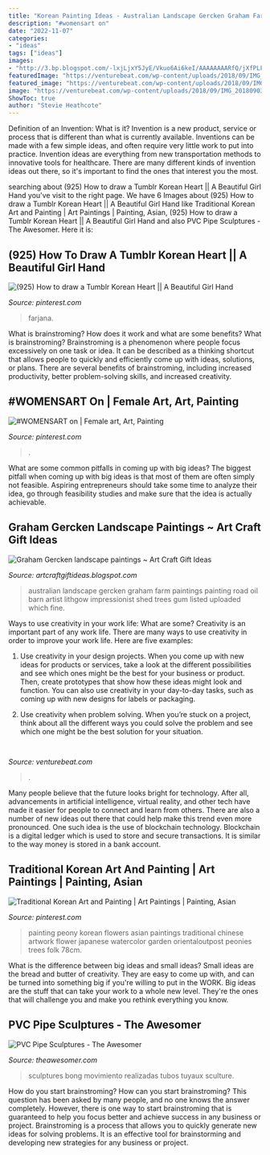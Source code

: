 ```yaml
---
title: "Korean Painting Ideas - Australian Landscape Gercken Graham Farm Paintings Painting Road Oil Barn Artist Lithgow Impressionist Shed Trees Gum Listed Uploaded Which Fine"
description: "#womensart on"
date: "2022-11-07"
categories:
- "ideas"
tags: ["ideas"]
images:
- "http://3.bp.blogspot.com/-lxjLjxY5JyE/Vkuo6Ai6keI/AAAAAAAARfQ/jXfPLFK7cuc/s1600/graham%2Bgercken%2Blandscape%2Bpainting3.jpg"
featuredImage: "https://venturebeat.com/wp-content/uploads/2018/09/IMG_20180903_102707-1.jpg?w=757"
featured_image: "https://venturebeat.com/wp-content/uploads/2018/09/IMG_20180903_102707-1.jpg?w=757"
image: "https://venturebeat.com/wp-content/uploads/2018/09/IMG_20180903_102707-1.jpg?w=757"
ShowToc: true
author: "Stevie Heathcote"
---
```



Definition of an Invention: What is it?
Invention is a new product, service or process that is different than what is currently available. Inventions can be made with a few simple ideas, and often require very little work to put into practice. Invention ideas are everything from new transportation methods to innovative tools for healthcare. There are many different kinds of invention ideas out there, so it's important to find the ones that interest you the most.

	

		
searching about (925) How to draw a Tumblr Korean Heart || A Beautiful Girl Hand you've visit to the right page. We have 6 Images about (925) How to draw a Tumblr Korean Heart || A Beautiful Girl Hand like Traditional Korean Art and Painting | Art Paintings | Painting, Asian, (925) How to draw a Tumblr Korean Heart || A Beautiful Girl Hand and also PVC Pipe Sculptures - The Awesomer. Here it is:
		
    
## (925) How To Draw A Tumblr Korean Heart || A Beautiful Girl Hand

<img loading=lazy src="https://i.pinimg.com/736x/5b/17/98/5b17984225a66d1178801eef32b15d7f.jpg" onerror="this.onerror=null;this.src='https://tse4.mm.bing.net/th?id=OIP.Xxb8TzeKz7PkdyQB13-WiwHaFj&amp;pid=15.1';" alt="(925) How to draw a Tumblr Korean Heart || A Beautiful Girl Hand">

_Source: pinterest.com_

>farjana. 

	

What is brainstroming? How does it work and what are some benefits?
What is brainstroming? Brainstroming is a phenomenon where people focus excessively on one task or idea. It can be described as a thinking shortcut that allows people to quickly and efficiently come up with ideas, solutions, or plans. There are several benefits of brainstroming, including increased productivity, better problem-solving skills, and increased creativity.

    
## #WOMENSART On | Female Art, Art, Painting

<img loading=lazy src="https://i.pinimg.com/736x/d9/27/dd/d927dd080e35526db55b3f3dc6ccf012.jpg" onerror="this.onerror=null;this.src='https://tse3.mm.bing.net/th?id=OIP.Nyl_H55G0QWiE_uSQOdFmgHaKS&amp;pid=15.1';" alt="#WOMENSART on | Female art, Art, Painting">

_Source: pinterest.com_

>. 

	

What are some common pitfalls in coming up with big ideas?
The biggest pitfall when coming up with big ideas is that most of them are often simply not feasible. Aspiring entrepreneurs should take some time to analyze their idea, go through feasibility studies and make sure that the idea is actually achievable.

    
## Graham Gercken Landscape Paintings ~ Art Craft Gift Ideas

<img loading=lazy src="http://3.bp.blogspot.com/-lxjLjxY5JyE/Vkuo6Ai6keI/AAAAAAAARfQ/jXfPLFK7cuc/s1600/graham%2Bgercken%2Blandscape%2Bpainting3.jpg" onerror="this.onerror=null;this.src='https://tse2.mm.bing.net/th?id=OIP.TcBtZMfllRZ7XZGOuBZ-8wHaGB&amp;pid=15.1';" alt="Graham Gercken landscape paintings ~ Art Craft Gift Ideas">

_Source: artcraftgiftideas.blogspot.com_

>australian landscape gercken graham farm paintings painting road oil barn artist lithgow impressionist shed trees gum listed uploaded which fine. 

	

Ways to use creativity in your work life: What are some?
Creativity is an important part of any work life. There are many ways to use creativity in order to improve your work life. Here are five examples: 
1. Use creativity in your design projects. When you come up with new ideas for products or services, take a look at the different possibilities and see which ones might be the best for your business or product. Then, create prototypes that show how these ideas might look and function. You can also use creativity in your day-to-day tasks, such as coming up with new designs for labels or packaging. 

2. Use creativity when problem solving. When you’re stuck on a project, think about all the different ways you could solve the problem and see which one might be the best solution for your situation.

    
## 

<img loading=lazy src="https://venturebeat.com/wp-content/uploads/2018/09/IMG_20180903_102707-1.jpg?w=757" onerror="this.onerror=null;this.src='https://tse3.mm.bing.net/th?id=OIP.Dnhhdm2edEw4m6F1HTB_ZgHaF3&amp;pid=15.1';" alt="">

_Source: venturebeat.com_

>. 

	

Many people believe that the future looks bright for technology. After all, advancements in artificial intelligence, virtual reality, and other tech have made it easier for people to connect and learn from others. There are also a number of new ideas out there that could help make this trend even more pronounced. One such idea is the use of blockchain technology. Blockchain is a digital ledger which is used to store and secure transactions. It is similar to the way money is stored in a bank account.

    
## Traditional Korean Art And Painting | Art Paintings | Painting, Asian

<img loading=lazy src="https://i.pinimg.com/originals/d0/eb/25/d0eb250981b371e359c305748fea74e3.jpg" onerror="this.onerror=null;this.src='https://tse3.mm.bing.net/th?id=OIP.IdzayT4GxpTWJFCCBfrENgHaDj&amp;pid=15.1';" alt="Traditional Korean Art and Painting | Art Paintings | Painting, Asian">

_Source: pinterest.com_

>painting peony korean flowers asian paintings traditional chinese artwork flower japanese watercolor garden orientaloutpost peonies trees folk 78cm. 

	

What is the difference between big ideas and small ideas?
Small ideas are the bread and butter of creativity. They are easy to come up with, and can be turned into something big if you're willing to put in the WORK. Big ideas are the stuff that can take your work to a whole new level. They're the ones that will challenge you and make you rethink everything you know.

    
## PVC Pipe Sculptures - The Awesomer

<img loading=lazy src="https://theawesomer.com/photos/2011/12/121211_pvc_pipe_sculptures_6.jpg" onerror="this.onerror=null;this.src='https://tse2.mm.bing.net/th?id=OIP.um5yTDKSKpW_kRwthVfqVQAAAA&amp;pid=15.1';" alt="PVC Pipe Sculptures - The Awesomer">

_Source: theawesomer.com_

>sculptures bong movimiento realizadas tubos tuyaux sculture. 

	

How do you start brainstroming?
How can you start brainstroming? This question has been asked by many people, and no one knows the answer completely. However, there is one way to start brainstroming that is guaranteed to help you focus better and achieve success in any business or project. Brainstroming is a process that allows you to quickly generate new ideas for solving problems. It is an effective tool for brainstorming and developing new strategies for any business or project.

